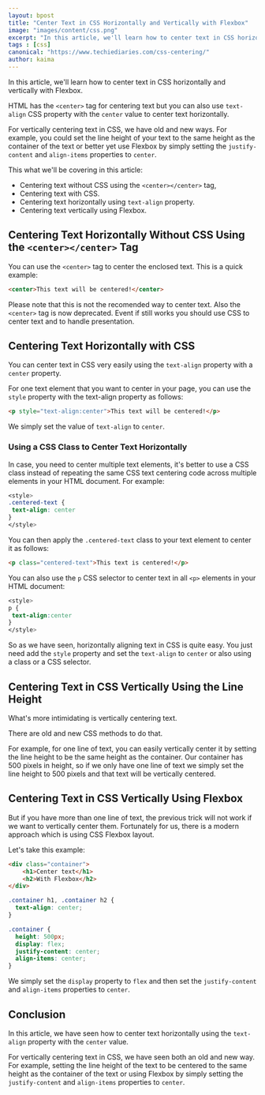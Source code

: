 ```yaml
---
layout: bpost
title: "Center Text in CSS Horizontally and Vertically with Flexbox"
image: "images/content/css.png"
excerpt: "In this article, we'll learn how to center text in CSS horizontally and vertically with Flexbox" 
tags : [css]
canonical: "https://www.techiediaries.com/css-centering/"
author: kaima 
---
```



In this article, we'll learn how to center text in CSS horizontally and vertically with Flexbox.

HTML has the `<center>` tag for centering text but you can also use `text-align` CSS property with the `center` value to center text horizontally.

For vertically centering text in CSS, we have old and new ways. For example, you could set the line height  of your text to the same height as the container of the text or better yet use Flexbox by simply setting the `justify-content` and `align-items` properties to `center`.


This what we'll be covering in this article:

-   Centering text without CSS using the `<center></center>` tag,
-   Centering text with CSS.
-  Centering text horizontally using  `text-align` property.
- Centering text vertically using Flexbox.

## Centering Text Horizontally Without CSS Using the `<center></center>` Tag

You can use the `<center>` tag to center the enclosed text. This is a quick example:

```html
<center>This text will be centered!</center>
```

Please note that this is not the recomended way to center text. Also the `<center>` tag is now deprecated. Event if still works you should use CSS to center text and to handle presentation. 

## Centering Text Horizontally with CSS

You can center text in CSS very easily using the `text-align` property with a `center` property.

For one text element that you want to center in your page, you can use the `style` property with the text-align property as follows:
 
```html 
<p style="text-align:center">This text will be centered!</p>
```

We simply set the value of `text-align` to `center`. 

### Using a CSS Class to Center Text Horizontally

In case, you need to center multiple text elements, it's better to use a CSS class instead of repeating the same CSS text centering code across multiple elements in your HTML document. For example:


```css
<style>
.centered-text {
 text-align: center
}
</style>
```

You can then apply the `.centered-text` class to your text element to center it as follows:

```html
<p class="centered-text">This text is centered!</p>
```

You can also use the `p` CSS selector to center text in  all `<p>` elements in your HTML document:

```css
<style>
p {
 text-align:center
}
</style>
```

So as we have seen, horizontally aligning text in CSS is quite easy. You just need add the `style` property and set the `text-align` to `center` or also using a class or a CSS selector.

## Centering Text in CSS Vertically Using the Line Height

What's more intimidating is vertically centering text.

There are old and new CSS methods to do that.

For example, for one line of text, you can easily vertically center it by setting the line height to be the same height as the container. Our container has 500 pixels in height, so if we only have one line of text we simply set the line height to 500 pixels and that text will be vertically centered.

## Centering Text in CSS Vertically Using Flexbox


But if you have more than one line of text, the previous trick will not work if we want to vertically center them. Fortunately for us, there is a modern approach which is using CSS Flexbox layout.

Let's take this example:

```html
<div class="container">
    <h1>Center text</h1>
    <h2>With Flexbox</h2>
</div>
```

```css
.container h1, .container h2 {
  text-align: center;
}

.container {
  height: 500px;
  display: flex;
  justify-content: center;
  align-items: center;
}
```

We simply set the `display` property to `flex` and then set the `justify-content` and `align-items` properties to `center`.

## Conclusion

In this article, we have seen how to center text horizontally using the `text-align` property with the `center` value.

For vertically centering text in CSS, we have seen both an old and new way. For example, setting the line height  of the text to be centered to the same height as the container of the text or using Flexbox by simply setting the `justify-content` and `align-items` properties to `center`.




